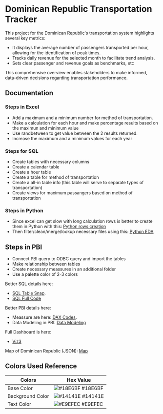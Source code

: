 # Dominican Republic Transportation Tracker

This project for the Dominican Republic's transportation system highlights several key metrics:

- It displays the average number of passengers transported per hour, allowing for the identification of peak times.
- Tracks daily revenue for the selected month to facilitate trend analysis.
- Sets clear passenger and revenue goals as benchmarks, etc

This comprehensive overview enables stakeholders to make informed, data-driven decisions regarding transportation performance.
## Documentation

### Steps in Excel
- Add a maximum and a minimum number for method of transportation.
- Make a calculation for each hour and make percentage results based on the maximun and minimum value
- Use randbetween to get value between the 2 results returned.
- Increase the maximum and a minimum values for each year

### Steps for SQL
- Create tables with necessary columns
- Create a calendar table
- Create a hour table
- Create a table for method of transportation
- Create a all-in table info (this table will serve to separate types of transportation)
- Create views for maximum passangers based on method of transportation

### Steps in Python
- Since excel can get slow with long calculation rows is better to create them in Python with this: [Python rows creation](https://github.com/radha2106/Viz4-DR_Transportation/blob/main/long_csv_generator.py)
- Then filter/clean/merge/lookup necessary files using this: [Python EDA](https://github.com/radha2106/Viz4-DR_Transportation/blob/main/eda_python.py)

## Steps in PBI
- Connect PBI query to ODBC query and import the tables
- Make relationship between tables
- Create necessary meassures in an additional folder
- Use a palette color of 2-3 colors

Better SQL details here: 
- [SQL Table Snap](https://github.com/radha2106/Viz4-DR_Transportation/tree/main/sql_snaps).
- [SQL Full Code](https://github.com/radha2106/Viz4-DR_Transportation/blob/main/Transport_Database_Creation_and_Tables.sql)

Better PBI details here:
- Meassure are here: [DAX Codes](https://github.com/radha2106/Viz4-DR_Transportation/blob/main/DAX%20Formulas).
- Data Modeling in PBI: [Data Modeling](https://github.com/radha2106/Viz4-DR_Transportation/blob/main/DataModel.png)

Full Dashboard is here:
- [Viz3](https://app.powerbi.com/view?r=eyJrIjoiOWZlN2Y2NDEtOWQwNC00MzBmLWIwNzMtZTY1OTkyZDhmM2IwIiwidCI6IjQ4MjkzMjgyLTgzMmQtNGQwYi05ZTBmLTVmMmFmYTg5YTFlNCIsImMiOjJ9&pageName=ReportSectiond92f28b790ab9efba978)

Map of Dominican Republic (JSON): [Map](https://github.com/radha2106/Viz4-DR_Transportation/blob/main/Provincias%20(1).json)

## Colors Used Reference

| Colors             | Hex Value                                                               |
| ----------------- | ------------------------------------------------------------------ |
| Base Color | ![#18E6BF](https://via.placeholder.com/10/18E6BF?text=+) #18E6BF |
| Background Color | ![#14141E](https://via.placeholder.com/10/14141E?text=+) #14141E |
| Text Color | ![#E9EFEC](https://via.placeholder.com/10/E9EFEC?text=+) #E9EFEC |
